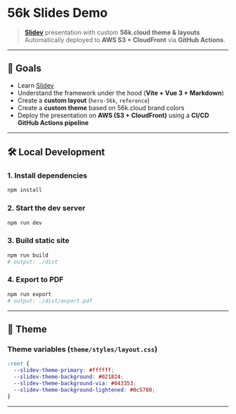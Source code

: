 # 56k Slides Demo

> **[Slidev](https://sli.dev)** presentation with custom **56k.cloud theme & layouts**  
> Automatically deployed to **AWS S3 + CloudFront** via **GitHub Actions**.

---

## 🚀 Goals

- Learn [Slidev](https://sli.dev)
- Understand the framework under the hood (**Vite + Vue 3 + Markdown**)
- Create a **custom layout** (`hero-56k`, `reference`)
- Create a **custom theme** based on 56k.cloud brand colors
- Deploy the presentation on **AWS (S3 + CloudFront)** using a **CI/CD GitHub Actions pipeline**

---

## 🛠️ Local Development

### 1. Install dependencies
```bash
npm install
```

### 2. Start the dev server
```bash
npm run dev
```

### 3. Build static site
```bash
npm run build
# output: ./dist
```

### 4. Export to PDF
```bash
npm run export
# output: ./dist/export.pdf
```

---

## 🎨 Theme

### Theme variables (`theme/styles/layout.css`)
```css
:root {
  --slidev-theme-primary: #ffffff;
  --slidev-theme-background: #021824;
  --slidev-theme-background-via: #043353;
  --slidev-theme-background-lightened: #0c5780;
}
```

---
